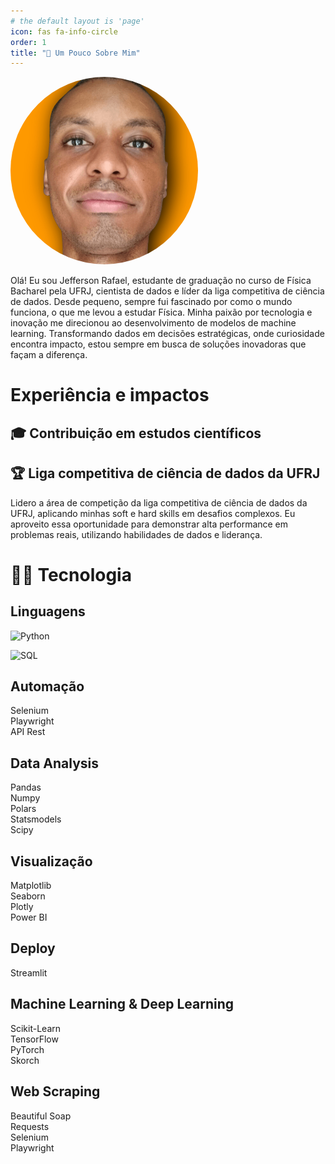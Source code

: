 ```yaml
---
# the default layout is 'page'
icon: fas fa-info-circle
order: 1
title: "👋 Um Pouco Sobre Mim"
---
```


<!-- > Add Markdown syntax content to file `_tabs/about.md`{: .filepath } and it will show up on this page.
{: .prompt-tip } -->
<!-- display: flex; -->

<div style="align-items: flex-start;">
<img src="../assets/img_about.jpeg" alt="Descrição da Imagem" style="border-radius: 50%;  object-fit: cover; margin-right: 20px; width: 300px; height: 300px;">
<div style="max-width: 600px;">
<p>
    Olá! Eu sou Jefferson Rafael, estudante de graduação no curso de Física Bacharel pela UFRJ, cientista de dados e líder da liga competitiva de ciência de dados. Desde pequeno, sempre fui fascinado por como o mundo funciona, o que me levou a estudar Física. Minha paixão por tecnologia e inovação me direcionou ao desenvolvimento de modelos de machine learning. Transformando dados em decisões estratégicas, onde curiosidade encontra impacto, estou sempre em busca de soluções inovadoras que façam a diferença.
</p>
</div>
</div>

# Experiência e impactos



## 🎓 Contribuição em estudos científicos


## 🏆 Liga competitiva de ciência de dados da UFRJ

Lidero a área de competição da liga competitiva de ciência de dados da UFRJ, aplicando minhas soft e hard skills em desafios complexos. Eu aproveito essa oportunidade para demonstrar alta performance em problemas reais, utilizando habilidades de dados e liderança.


# 👨‍💻 Tecnologia

## Linguagens

<p align="left">
  <img src="https://img.shields.io/badge/Python-3776AB?style=for-the-badge&logo=python&logoColor=white" alt="Python">
</p>

<p align="left">
  <img src="https://img.shields.io/badge/SQL-4479A1?style=for-the-badge&logo=sql&logoColor=white" alt="SQL">
</p>



## Automação

Selenium  
Playwright  
API Rest


## Data Analysis

Pandas  
Numpy  
Polars  
Statsmodels  
Scipy  


## Visualização

Matplotlib  
Seaborn  
Plotly  
Power BI  


## Deploy

Streamlit  


## Machine Learning & Deep Learning

Scikit-Learn  
TensorFlow  
PyTorch  
Skorch  


## Web Scraping

Beautiful Soap  
Requests  
Selenium  
Playwright  



